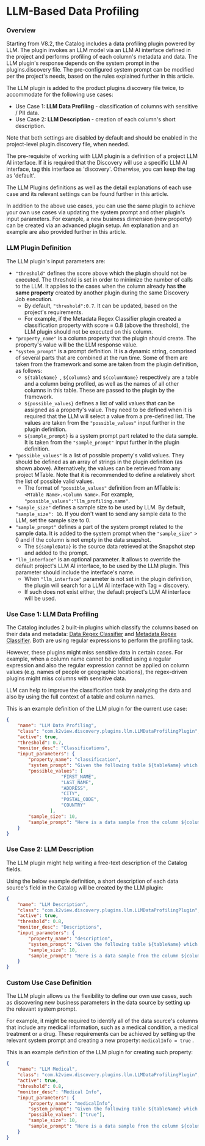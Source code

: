 # LLM-Based Data Profiling

### Overview

Starting from V8.2, the Catalog includes a data profiling plugin powered by LLM. The plugin invokes an LLM model via an LLM AI interface defined in the project and performs profiling of each column's metadata and data. The LLM plugin's response depends on the system prompt in the plugins.discovery file. The pre-configured system prompt can be modified per the project's needs, based on the rules explained further in this article. 

The LLM plugin is added to the product plugins.discovery file twice, to accommodate for the following use cases:

- Use Case 1: **LLM Data Profiling** - classification of columns with sensitive / PII data. 
- Use Case 2: **LLM Description** - creation of each column's short description.

Note that both settings are disabled by default and should be enabled in the project-level plugin.discovery file, when needed. 

The pre-requisite of working with LLM plugin is a definition of a project LLM AI interface. If it is required that the Discovery will use a specific LLM AI interface, tag this interface as 'discovery'. Otherwise, you can keep the tag as 'default'.

The LLM Plugins definitions as well as the detail explanations of each use case and its relevant settings can be found further in this article. 

In addition to the above use cases, you can use the same plugin to achieve your own use cases via updating the system prompt and other plugin's input parameters. For example, a new business dimension (new property) can be created via an advanced plugin setup. An explanation and an example are also provided further in this article. 

### LLM Plugin Definition

The LLM plugin's input parameters are:

- ```"threshold"``` defines the score above which the plugin should not be executed. The threshold is set in order to minimize the number of calls to the LLM. It applies to the cases when the column already has **the same property** created by another plugin during the same Discovery Job execution. 
  - By default, ```"threshold":0.7```. It can be updated, based on the project's requirements.
  - For example, if the Metadata Regex Classifier plugin created a classification property with score = 0.8 (above the threshold), the LLM plugin should not be executed on this column.
- ```"property_name"``` is a column property that the plugin should create. The property's value will be the LLM response value.
- ```"system_prompt"``` is a prompt definition. It is a dynamic string, comprised of several parts that are combined at the run time. Some of them are taken from the framework and some are taken from the plugin definition, as follows:
  - ```${tableName} ```, ```${columns}``` and ```${columnName}``` respectively are a table and a column being profiled, as well as the names of all other columns in this table. These are passed to the plugin by the framework.
  - ```${possible_values}``` defines a list of valid values that can be assigned as a property's value. They need to be defined when it is required that the LLM will select a value from a pre-defined list. The values are taken from the ```"possible_values"``` input further in the plugin definition.
  - ```${sample_prompt}``` is a system prompt part related to the data sample. It is taken from the ```"sample_prompt"``` input further in the plugin definition.
- ```"possible_values"``` is a list of possible property's valid values. They should be defined as an array of strings in the plugin definition (as shown above). Alternatively, the values can be retrieved from any project MTable. Note that it is recommended to define a relatively short the list of possible valid values. 
  - The format of ```"possible_values"``` definition from an MTable is: ```<MTable Name>.<Column Name>```. For example, ```"possible_values":"llm_profiling.name"```.
- ```"sample_size"``` defines a sample size to be used by LLM. By default, ```"sample_size": 10```.  If you don't want to send any sample data to the LLM, set the sample size to 0. 
- ```"sample_prompt"``` defines a part of the system prompt related to the sample data. It is added to the system prompt when the ```"sample_size"``` > 0 and if the column is not empty in the data snapshot. 
  - The ```${sampleData}``` is the source data retrieved at the Snapshot step and added to the prompt. 
- ```"llm_interface"``` is an optional parameter. It allows to override the default project's LLM AI interface, to be used by the LLM plugin. This parameter should include the interface's name.
  - When ```"llm_interface"``` parameter is not set in the plugin definition, the plugin will search for a LLM AI interface with Tag = discovery. 
  - If such does not exist either, the default project's LLM AI interface will be used.

### Use Case 1: LLM Data Profiling

The Catalog includes 2 built-in plugins which classify the columns based on their data and metadata: [Data Regex Classifier](/articles/39_fabric_catalog/04a_builtin_plugins.md#data-regex-classifier) and [Metadata Regex Classifier](/articles/39_fabric_catalog/04a_builtin_plugins.md#metadata-regex-classifier). Both are using regular expressions to perform the profiling task. 

However, these plugins might miss sensitive data in certain cases. For example, when a column name cannot be profiled using a regular expression and also the regular expression cannot be applied on column values (e.g. names of people or geographic locations), the regex-driven plugins might miss columns with sensitive data. 

LLM can help to improve the classification task by analyzing the data and also by using the full context of a table and column names. 

This is an example definition of the LLM plugin for the current use case:

```json
{
	"name": "LLM Data Profiling",
	"class": "com.k2view.discovery.plugins.llm.LLMDataProfilingPlugin",
	"active": true,
	"threshold": 0.7,
	"monitor_desc": "Classifications",
	"input_parameters": {
		"property_name": "classification",
		"system_prompt": "Given the following table ${tableName} which includes the following columns ${columns}.\nPlease classify the column ${columnName} based on its name, choosing one of the following possible values: ${possible_values}.\n${sample_prompt}\n If none of the possible values match, return $NONE$.\n Format your response using the following format: <the-selected-value>.\n Your response should only include the selected value with no other text. For example:<ADDRESS>",
		"possible_values": [
					"FIRST_NAME",
					"LAST_NAME",
					"ADDRESS",
					"CITY",
					"POSTAL_CODE",
					"COUNTRY"
				],
		"sample_size": 10,
		"sample_prompt": "Here is a data sample from the column ${columnName} to help you classify the column: ${sampleData}."
	}
}
```

### Use Case 2: LLM Description

The LLM plugin might help writing a free-text description of the Catalog fields. 

Using the below example definition, a short description of each data source's field in the Catalog will be created by the LLM plugin:

~~~json
{
	"name": "LLM Description",
	"class": "com.k2view.discovery.plugins.llm.LLMDataProfilingPlugin",
	"active": true,
	"threshold": 0.8,
	"monitor_desc": "Descriptions",
	"input_parameters": {
		"property_name": "description",
		"system_prompt": "Given the following table ${tableName} which includes the following columns ${columns}.\nPlease write a one line description of the ${columnName} in order to use it in the technical documentation.\n${sample_prompt}\n Do not include table and coulmns names in your response.",
		"sample_size": 10,
		"sample_prompt": "Here is a data sample from the column ${columnName} to help you classify the column: ${sampleData}."
	}
}
~~~

### Custom Use Case Definition

The LLM plugin allows us the flexibility to define our own use cases, such as discovering new business parameters in the data source by setting up the relevant system prompt. 

For example, it might be required to identify all of the data source's columns that include any medical information, such as a medical condition, a medical treatment or a drug. These requirements can be achieved by setting up the relevant system prompt and creating a new property: ```medicalInfo = true``` . 

This is an example definition of the LLM plugin for creating such property:

~~~json
{
	"name": "LLM Medical",
	"class": "com.k2view.discovery.plugins.llm.LLMDataProfilingPlugin",
	"active": true,
	"threshold": 0.8,
	"monitor_desc": "Medical Info",
	"input_parameters": {
		"property_name": "medicalInfo",
		"system_prompt": "Given the following table ${tableName} which includes the following columns ${columns}.\nPlease classify the column ${columnName} based on its name. If it indicates a medical condition or relates to a specific medical treatment or drug choosing one of the following possible values: ${possible_values}.\n${sample_prompt}\n If none of the possible values match, return $NONE$.\n Format your response using the following format: <the-selected-value>.\n Your response should only include the selected value with no other text. For example:<true>",
		"possible_values": ["true"],
		"sample_size": 10,
		"sample_prompt": "Here is a data sample from the column ${columnName} to help you classify the column: ${sampleData}."
	}
}
~~~

